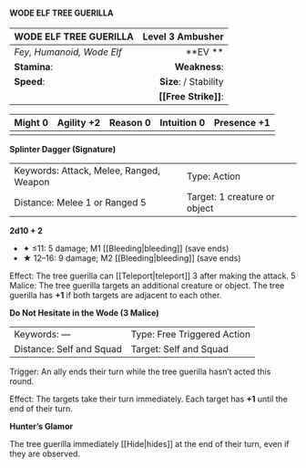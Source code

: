 #### WODE ELF TREE GUERILLA

| WODE ELF TREE GUERILLA    |   **Level 3 Ambusher** |
| :------------------------ | ---------------------: |
| *Fey, Humanoid, Wode Elf* |            \*\*EV \*\* |
| **Stamina**:              |          **Weakness**: |
| **Speed**:                | **Size**:  / Stability |
|                           |   **[[Free Strike]]**: |

| **Might** 0 | **Agility** +2 | **Reason** 0 | **Intuition** 0 | **Presence** +1 |
| ----------- | -------------- | ------------ | --------------- | --------------- |
|             |                |              |                 |                 |

**Splinter Dagger (Signature)**

|                                         |                              |
| :-------------------------------------- | :--------------------------- |
| Keywords: Attack, Melee, Ranged, Weapon | Type: Action                 |
| Distance: Melee 1 or Ranged 5           | Target: 1 creature or object |

**2d10 + 2**

- ✦ ≤11: 5 damage; M1 [[Bleeding|bleeding]] (save ends)
- ★ 12–16: 9 damage; M2 [[Bleeding|bleeding]] (save ends)

Effect: The tree guerilla can [[Teleport|teleport]] 3 after making the attack. 5 Malice: The tree guerilla targets an additional creature or object. The tree guerilla has **+1** if both targets are adjacent to each other.

**Do Not Hesitate in the Wode (3 Malice)**

|                          |                             |
| :----------------------- | :-------------------------- |
| Keywords: —              | Type: Free Triggered Action |
| Distance: Self and Squad | Target: Self and Squad      |

Trigger: An ally ends their turn while the tree guerilla hasn’t acted this round.

Effect: The targets take their turn immediately. Each target has **+1** until the end of their turn.

**Hunter’s Glamor**

The tree guerilla immediately [[Hide|hides]] at the end of their turn, even if they are observed.
